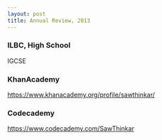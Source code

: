 ```yaml
---
layout: post
title: Annual Review, 2013
---
```


### ILBC, High School
IGCSE

### KhanAcademy
<https://www.khanacademy.org/profile/sawthinkar/>

### Codecademy
<https://www.codecademy.com/SawThinkar>